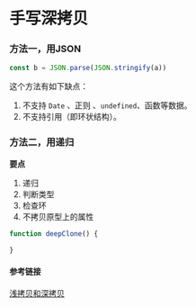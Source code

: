 # 手写深拷贝

### 方法一，用JSON

```javascript
const b = JSON.parse(JSON.stringify(a))
```
这个方法有如下缺点：

1. 不支持 `Date` 、正则 、`undefined`、函数等数据。
2. 不支持引用（即环状结构）。

### 方法二，用递归

**要点**

1. 递归
2. 判断类型
3. 检查环
4. 不拷贝原型上的属性

```javascript
function deepClone() {

}
```

#### 参考链接

[浅拷贝和深拷贝](/repository/StudyNotes/JS/浅拷贝和深拷贝.md)